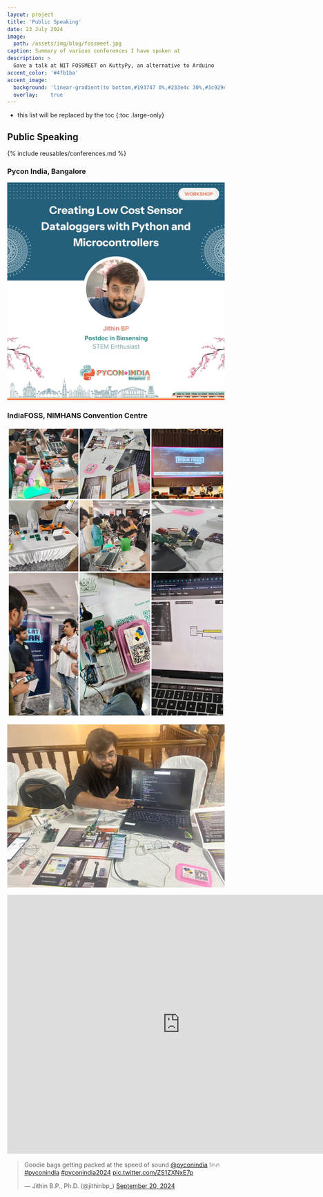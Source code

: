 ```yaml
---
layout: project
title: 'Public Speaking'
date: 23 July 2024
image: 
  path: /assets/img/blog/fossmeet.jpg
caption: Summary of various conferences I have spoken at
description: >
  Gave a talk at NIT FOSSMEET on KuttyPy, an alternative to Arduino
accent_color: '#4fb1ba'
accent_image:
  background: 'linear-gradient(to bottom,#193747 0%,#233e4c 30%,#3c929e 50%,#d5d5d4 70%,#cdccc8 100%)'
  overlay:    true
---
```


* this list will be replaced by the toc
{:toc .large-only}

## Public Speaking

{% include reusables/conferences.md %}

### Pycon India, Bangalore

![](/assets/img/blog/pycon.jpeg)

### IndiaFOSS, NIMHANS Convention Centre

![](/assets/img/hobby/indiafoss_collage.jpeg)

![](/assets/img/hobby/indiafoss.jpeg)


<iframe width="800" height="600" src="https://www.youtube.com/embed/gBqLaiVBhnc?si=CtTP3xmHA-8FX95U" title="YouTube video player" frameborder="0" allow="accelerometer; autoplay; clipboard-write; encrypted-media; gyroscope; picture-in-picture; web-share" referrerpolicy="strict-origin-when-cross-origin" allowfullscreen></iframe>

<blockquote class="twitter-tweet"><p lang="en" dir="ltr">Goodie bags getting packed at the speed of sound <a href="https://twitter.com/pyconindia?ref_src=twsrc%5Etfw">@pyconindia</a> !🔥🔥<a href="https://twitter.com/hashtag/pyconindia?src=hash&amp;ref_src=twsrc%5Etfw">#pyconindia</a> <a href="https://twitter.com/hashtag/pyconindia2024?src=hash&amp;ref_src=twsrc%5Etfw">#pyconindia2024</a> <a href="https://t.co/ZS1ZXNxE7p">pic.twitter.com/ZS1ZXNxE7p</a></p>&mdash; Jithin B.P., Ph.D. (@jithinbp_) <a href="https://twitter.com/jithinbp_/status/1837145890848473315?ref_src=twsrc%5Etfw">September 20, 2024</a></blockquote> <script async src="https://platform.twitter.com/widgets.js" charset="utf-8"></script> 

